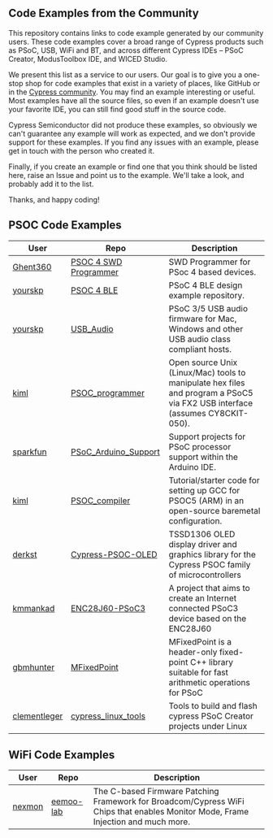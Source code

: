 ## Code Examples from the Community

This repository contains links to code example generated by our community users. These code examples cover a broad range of Cypress products such as PSoC, USB, WiFi and BT, and across different Cypress IDEs – PSoC Creator, ModusToolbox IDE, and WICED Studio. 

We present this list as a service to our users. Our goal is to give you a one-stop shop for code examples that exist in a variety of places, like GitHub or in the [Cypress community](https://community.cypress.com/welcome). You may find an example interesting or useful.  Most examples have all the source files, so even if an example doesn't use your favorite IDE, you can still find good stuff in the source code.

Cypress Semiconductor did not produce these examples, so obviously we can't guarantee any example will work as expected, and we don't provide support for these examples. If you find any issues with an example, please get in touch with the person who created it.

Finally, if you create an example or find one that you think should be listed here, raise an Issue and point us to the example. We'll take a look, and probably add it to the list.

Thanks, and happy coding!

## PSOC Code Examples
| User | Repo |  Description |
| ----- | ----- | ----- |
|[Ghent360](https://github.com/ghent360) | [PSOC 4 SWD Programmer](https://github.com/ghent360/PSOC4_swd_programmer) |  SWD Programmer for PSoc 4 based devices.|
|[yourskp](https://github.com/yourskp) | [PSOC 4 BLE](https://github.com/yourskp/BLE) |  PSoC 4 BLE design example repository.|
|[yourskp](https://github.com/yourskp) | [USB_Audio](https://github.com/yourskp/USB_Audio) |  PSoC 3/5 USB audio firmware for Mac, Windows and other USB audio class compliant hosts.|
|[kiml](https://github.com/kiml) | [PSOC_programmer](https://github.com/kiml/PSOC_programmer) | Open source Unix (Linux/Mac) tools to manipulate hex files and program a PSoC5 via FX2 USB interface (assumes CY8CKIT-050).|
|[sparkfun](https://github.com/sparkfun) | [PSoC_Arduino_Support](https://github.com/sparkfun/PSoC_Arduino_Support) |  Support projects for PSoC processor support within the Arduino IDE.|
|[kiml](https://github.com/kiml) | [PSOC_compiler](https://github.com/kiml/PSOC_compiler) | Tutorial/starter code for setting up GCC for PSOC5 (ARM) in an open-source baremetal configuration.|
|[derkst](https://github.com/derkst) | [Cypress-PSOC-OLED](https://github.com/derkst/Cypress-PSOC-OLED) | TSSD1306 OLED display driver and graphics library for the Cypress PSOC family of microcontrollers|
|[kmmankad](https://github.com/kmmankad) | [ENC28J60-PSoC3](https://github.com/kmmankad/ENC28J60-PSoC3) | A project that aims to create an Internet connected PSoC3 device based on the ENC28J60|
|[gbmhunter](https://github.com/gbmhunter) | [MFixedPoint](https://github.com/gbmhunter/MFixedPoint) |  MFixedPoint is a header-only fixed-point C++ library suitable for fast arithmetic operations for PSoC|
|[clementleger](https://github.com/clementleger) | [cypress_linux_tools](https://github.com/clementleger/cypress_linux_tools) | Tools to build and flash cypress PSoC Creator projects under Linux|

## WiFi Code Examples
| User | Repo | Description |
| ----- | ----- | ----- |
|[nexmon](https://github.com/nexmon) | [eemoo-lab](https://github.com/eemoo-lab/nexmon) |  The C-based Firmware Patching Framework for Broadcom/Cypress WiFi Chips that enables Monitor Mode, Frame Injection and much more.|






